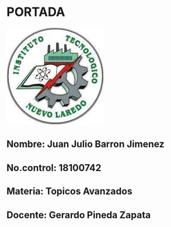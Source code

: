 #  **PORTADA**

![LogoITNL](LogoITNL.jpg)

## **Nombre:** Juan Julio Barron Jimenez  
## **No.control:** 18100742  
## **Materia:** Topicos Avanzados
## **Docente:** Gerardo Pineda Zapata

